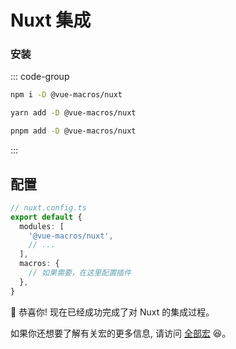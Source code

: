 # Nuxt 集成

### 安装

::: code-group

```bash [npm]
npm i -D @vue-macros/nuxt
```

```bash [yarn]
yarn add -D @vue-macros/nuxt
```

```bash [pnpm]
pnpm add -D @vue-macros/nuxt
```

:::

## 配置

```ts
// nuxt.config.ts
export default {
  modules: [
    '@vue-macros/nuxt',
    // ...
  ],
  macros: {
    // 如果需要，在这里配置插件
  },
}
```

:tada: 恭喜你! 现在已经成功完成了对 Nuxt 的集成过程。

如果你还想要了解有关宏的更多信息, 请访问 [全部宏](/zh-CN/macros/) :laughing:。

